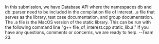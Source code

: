 In this submission, we have Database API where the namespaces db and db::parser need to be included in the compilation file of interest, .a file that serves as the library, test case documentation, and group documentation.  The .a file is the MacOS version of the static library.  This can be run with the following command line "g++ file_of_interest.cpp static_lib.a."  If you have any questions, comments or concerns, we are ready to help.  --Team 23.  
